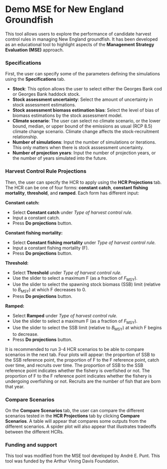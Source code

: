 <h1> Demo MSE for New England Groundfish</h1>
<p> This tool allows users to explore the performance of candidate harvest control rules in managing New England groundfish. It has been developed as an educational tool to highlight aspects of the <strong>Management Strategy Evaluation (MSE)</strong> approach. </p>

<h3> Specifications </h3>
<p> First, the user can specify some of the parameters defining the simulations using the <strong> Specifications </strong>tab. 
<p>
<ul>
<li><strong>Stock</strong>: This option allows the user to select either the Georges Bank cod or Georges Bank haddock stock.</li>
<li><strong>Stock assessment uncertainty</strong>: Select the amount of uncertainty in stock assessment estimations.</li>
<li><strong>Stock assessment biomass estimation bias</strong>: Select the level of bias of biomass estimations by the stock assessment model.</li>
<li><strong>Climate scenario</strong>: The user can select no climate scenario, or the lower bound, median, or upper bound of the emissions as usual (RCP  8.5) climate change scenario. Climate change affects the stock-recruitment relationship. </li>
<li><strong>Number of simulations</strong>: Input the number of simulations or iterations. This only matters when there is stock asssessment uncertainty.</li>
<li><strong>Number of projection years</strong>: Input the number of projection years, or the number of years simulated into the future.</li>
</ul>

<h3> Harvest Control Rule Projections </h3> 
Then, the user can specify the HCR to apply using the <strong> HCR Projections </strong>tab. The HCR can be one of four forms: <strong>constant catch</strong>, <strong>constant fishing mortality</strong>, <strong>threshold</strong>, and <strong>ramped</strong>. Each form has different input: </p>
<p> <strong>Constant catch:</strong></p>
<ul>
<li>Select <strong>Constant catch</strong> under <em>Type of harvest control rule.</em></li>
<li>Input a constant catch.</li>
<li>Press <strong>Do projections</strong> button.</li>
</ul>
</p>
<p> <strong>Constant fishing mortality:</strong></p>
<ul>
<li>Select <strong>Constant fishing mortality</strong> under <em>Type of harvest control rule.</em></li>
<li>Input a constant fishing mortality (F).</li>
<li>Press <strong>Do projections</strong> button.</li>
</ul>
</p>
<p> <strong>Threshold:</strong></p>
<ul>
<li>Select <strong>Threshold</strong> under <em>Type of harvest control rule.</em></li>
<li>Use the slider to select a maximum F (as a fraction of <em>F</em><sub>MSY</sub>).</li>
<li>Use the slider to select the spawning stock biomass (SSB) limit (relative to <em>B</em><sub>MSY</sub>) at which F decreases to 0.</li>
<li>Press <strong>Do projections</strong> button.</li>
</ul>
<p> <strong>Ramped:</strong></p>
<ul>
<li>Select <strong>Ramped</strong> under <em>Type of harvest control rule.</em></li>
<li>Use the slider to select a maximum F (as a fraction of <em>F</em><sub>MSY</sub>).</li>
<li>Use the slider to select the SSB limit (relative to <em>B</em><sub>MSY</sub>) at which F begins to decrease.</li>
<li>Press <strong>Do projections</strong> button.</li>
</ul>
<p>
<p> It is recommended to run 3-4 HCR scenarios to be able to compare scenarios in the next tab. Four plots will appear: the proportion of SSB to the SSB reference point, the proportion of F to the F reference point, catch over time, and recruits over time. The proportion of SSB to the SSB reference point indicates whether the fishery is overfished or not. The proportion of F to the F reference point indicates whether the fishery is undergoing overfishing or not. Recruits are the number of fish that are born that year.

<h3> Compare Scenarios </h3>
On the <strong> Compare Scenarios </strong>tab, the user can compare the different scenarios tested in the <strong> HCR Projections </strong>tab by clicking <strong> Compare Scenarios</strong>. A table will appear that compares some outputs from the different scenarios. A spider plot will also appear that illustrates tradeoffs between the different HCRs. 

<h3> Funding and support </h3>
<p> This tool was modified from the MSE tool developed by Andr&eacute; E. Punt. This tool was funded by the Arthur Vining Davis Foundation. </p>

